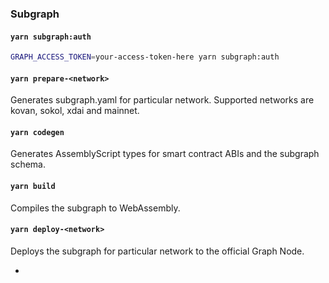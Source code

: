 
### Subgraph

#### `yarn subgraph:auth`

```sh
GRAPH_ACCESS_TOKEN=your-access-token-here yarn subgraph:auth
```

#### `yarn prepare-<network>`

Generates subgraph.yaml for particular network.
Supported networks are kovan, sokol, xdai and mainnet.

#### `yarn codegen`

Generates AssemblyScript types for smart contract ABIs and the subgraph schema.

#### `yarn build`

Compiles the subgraph to WebAssembly.

#### `yarn deploy-<network>`

Deploys the subgraph for particular network to the official Graph Node.<br/>

-

